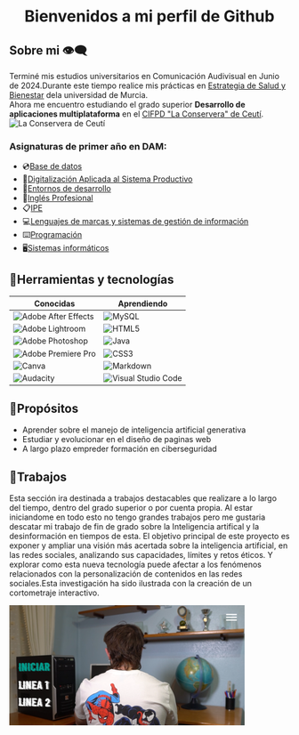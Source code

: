 <div align="center">

<h1 align="center">Bienvenidos a mi perfil de Github</h1>

</div>

## Sobre mi 👁️‍🗨️

Terminé mis estudios universitarios en Comunicación Audivisual en Junio de 2024.Durante este tiempo realice mis prácticas en [Estrategia de Salud y Bienestar](https://www.um.es/web/bienestar/inicio) dela universidad de Murcia.  
Ahora me encuentro estudiando el grado superior **Desarrollo de aplicaciones multiplataforma** en el [CIFPD "La Conservera" de Ceutí](https://sites.google.com/view/fplaconservera/la-conservera?authuser=0).
![La Conservera de Ceutí](https://rotulacionesmeseguer.es/wp-content/uploads/2014/12/ConserveraBody01.jpg)

### Asignaturas de primer año en DAM:

- 💿[Base de datos](https://ead.murciaeduca.es/course/view.php?id=11652&section=0#tabs-tree-start)
- 📼[Digitalización Aplicada al Sistema Productivo](https://ead.murciaeduca.es/course/view.php?id=12050&section=0#tabs-tree-start)
- 💾[Entornos de desarrollo](https://ead.murciaeduca.es/course/view.php?id=11653&section=0#tabs-tree-start)
- 📱[Inglés Profesional](https://ead.murciaeduca.es/course/view.php?id=11501)
- 📋[IPE](https://ead.murciaeduca.es/course/view.php?id=12024&section=0#tabs-tree-start)
- 💻[Lenguajes de marcas y sistemas de gestión de información](https://ead.murciaeduca.es/course/view.php?id=11624&section=0#tabs-tree-start)
- ⌨️[Programación](https://ead.murciaeduca.es/course/view.php?id=11755&section=0#tabs-tree-start)
- 🖥️[Sistemas informáticos](https://ead.murciaeduca.es/course/view.php?id=11651&section=0#tabs-tree-start)
		
## 🔧Herramientas y tecnologías

|Conocidas   | Aprendiendo  |
|---|---|
|![Adobe After Effects](https://img.shields.io/badge/Adobe%20After%20Effects-9999FF.svg?style=for-the-badge&logo=Adobe%20After%20Effects&logoColor=white)   |![MySQL](https://img.shields.io/badge/mysql-4479A1.svg?style=for-the-badge&logo=mysql&logoColor=white)   |
|![Adobe Lightroom](https://img.shields.io/badge/Adobe%20Lightroom-31A8FF.svg?style=for-the-badge&logo=Adobe%20Lightroom&logoColor=white)   |![HTML5](https://img.shields.io/badge/html5-%23E34F26.svg?style=for-the-badge&logo=html5&logoColor=white)   |
|![Adobe Photoshop](https://img.shields.io/badge/adobe%20photoshop-%2331A8FF.svg?style=for-the-badge&logo=adobe%20photoshop&logoColor=white)   |![Java](https://img.shields.io/badge/java-%23ED8B00.svg?style=for-the-badge&logo=openjdk&logoColor=white)   |
|![Adobe Premiere Pro](https://img.shields.io/badge/Adobe%20Premiere%20Pro-9999FF.svg?style=for-the-badge&logo=Adobe%20Premiere%20Pro&logoColor=white)   |![CSS3](https://img.shields.io/badge/css3-%231572B6.svg?style=for-the-badge&logo=css3&logoColor=white)   |
|![Canva](https://img.shields.io/badge/Canva-%2300C4CC.svg?style=for-the-badge&logo=Canva&logoColor=white)   |	![Markdown](https://img.shields.io/badge/markdown-%23000000.svg?style=for-the-badge&logo=markdown&logoColor=white)   |
|![Audacity](https://img.shields.io/badge/Audacity-0000CC?style=for-the-badge&logo=audacity&logoColor=white)   |	![Visual Studio Code](https://img.shields.io/badge/Visual%20Studio%20Code-31A.svg?style=for-the-badge&logo=visual-studio-code&logoColor=white)   |

## 🚀Propósitos
- Aprender sobre el manejo de inteligencia artificial generativa
- Estudiar y evolucionar en el diseño de paginas web
- A largo plazo empreder formación en ciberseguridad

## 💼Trabajos
Esta sección ira destinada a trabajos destacables que realizare a lo largo del tiempo, dentro del grado superior o por cuenta propia. Al estar iniciandome en todo esto no tengo grandes trabajos pero me gustaria descatar mi trabajo de fin de grado sobre la Inteligencia artifical y la desinformación en tiempos de esta.
El objetivo principal de este proyecto es exponer y ampliar una visión más acertada sobre la inteligencia artificial, en las redes sociales, analizando sus capacidades, límites y retos éticos. Y explorar como esta nueva tecnología puede afectar a los fenómenos relacionados con la personalización de contenidos en las redes sociales.Esta investigación ha sido ilustrada con la creación de un cortometraje interactivo.

![Proyecto interactivo](https://github.com/JuanDiego643/JuanDiego643/blob/main/TFG.png)